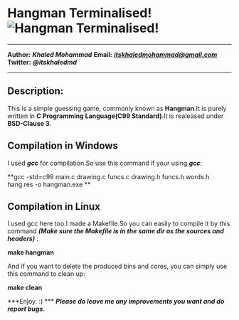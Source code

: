 

**Hangman Terminalised!** ![Hangman Terminalised!](http://s18.postimg.org/u2kjztygl/hang.png)
======================
---------------------------------------------

**Author:** ***Khaled Mohammad***
**Email:** ***itskhaledmohammad@gmail.com***
**Twitter:**  ***@itskhaledmd***

---------------------------------------------------

**Description:**
------------

This is a simple guessing game, commonly known as **Hangman**.It is purely written in **C Programming Language(C99 Standard)**.It is realeased under **BSD-Clause 3**.

**Compilation in Windows**
----------------------
I used ***gcc*** for compilation.So use this command if your using ***gcc***:

**gcc -std=c99 main.c drawing.c funcs.c drawing.h funcs.h words.h hang.res -o hangman.exe **

**Compilation in Linux**
----------------------
I used gcc here too.I made a Makefile.So you can easily to compile it by this command ***(Make sure the Makefile is in the same dir as the sources and headers)*** :

**make hangman**

And if you want to delete the produced bins and cores, you can simply use this command to clean up:

**make clean**

***Enjoy. :) ***
***Please do leave me any improvements you want and do report bugs.***